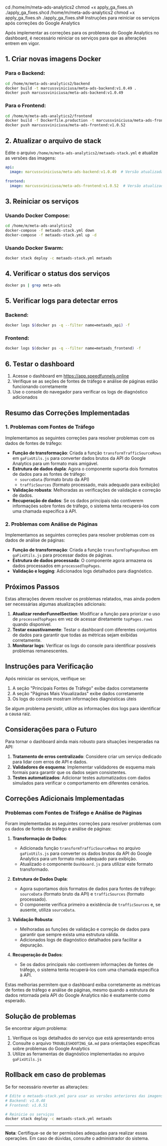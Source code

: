 cd /home/m/meta-ads-analytics2
chmod +x apply_ga_fixes.sh
./apply_ga_fixes.shcd /home/m/meta-ads-analytics2
chmod +x apply_ga_fixes.sh
./apply_ga_fixes.sh# Instruções para reiniciar os serviços após correções do Google Analytics

Após implementar as correções para os problemas do Google Analytics no dashboard, é necessário reiniciar os serviços para que as alterações entrem em vigor.

## 1. Criar novas imagens Docker

### Para o Backend:

```bash
cd /home/m/meta-ads-analytics2/backend
docker build -t marcussviniciusa/meta-ads-backend:v1.0.49 .
docker push marcussviniciusa/meta-ads-backend:v1.0.49
```

### Para o Frontend:

```bash
cd /home/m/meta-ads-analytics2/frontend
docker build -f Dockerfile.production -t marcussviniciusa/meta-ads-frontend:v1.0.52 .
docker push marcussviniciusa/meta-ads-frontend:v1.0.52
```

## 2. Atualizar o arquivo de stack

Edite o arquivo `/home/m/meta-ads-analytics2/metaads-stack.yml` e atualize as versões das imagens:

```yaml
api:
  image: marcussviniciusa/meta-ads-backend:v1.0.49  # Versão atualizada
  
frontend:
  image: marcussviniciusa/meta-ads-frontend:v1.0.52  # Versão atualizada
```

## 3. Reiniciar os serviços

### Usando Docker Compose:

```bash
cd /home/m/meta-ads-analytics2
docker-compose -f metaads-stack.yml down
docker-compose -f metaads-stack.yml up -d
```

### Usando Docker Swarm:

```bash
docker stack deploy -c metaads-stack.yml metaads
```

## 4. Verificar o status dos serviços

```bash
docker ps | grep meta-ads
```

## 5. Verificar logs para detectar erros

### Backend:

```bash
docker logs $(docker ps -q --filter name=metaads_api) -f
```

### Frontend:

```bash
docker logs $(docker ps -q --filter name=metaads_frontend) -f
```

## 6. Testar o dashboard

1. Acesse o dashboard em https://app.speedfunnels.online
2. Verifique se as seções de fontes de tráfego e análise de páginas estão funcionando corretamente
3. Use o console do navegador para verificar os logs de diagnóstico adicionados

## Resumo das Correções Implementadas

### 1. Problemas com Fontes de Tráfego

Implementamos as seguintes correções para resolver problemas com os dados de fontes de tráfego:

- **Função de transformação**: Criada a função `transformTrafficSourceRows` em `gaFixUtils.js` para converter dados brutos da API do Google Analytics para um formato mais amigável.
- **Estrutura de dados dupla**: Agora o componente suporta dois formatos de dados para as fontes de tráfego: 
  - `sourceData` (formato bruto da API)
  - `trafficSources` (formato processado, mais adequado para exibição)
- **Validação robusta**: Melhoradas as verificações de validação e correção de dados.
- **Recuperação de dados**: Se os dados principais não contiverem informações sobre fontes de tráfego, o sistema tenta recuperá-los com uma chamada específica à API.

### 2. Problemas com Análise de Páginas

Implementamos as seguintes correções para resolver problemas com os dados de análise de páginas:

- **Função de transformação**: Criada a função `transformTopPagesRows` em `gaFixUtils.js` para processar dados de páginas.
- **Estrutura de dados processada**: O componente agora armazena os dados processados em `processedTopPages`.
- **Validação e logging**: Adicionados logs detalhados para diagnóstico.

## Próximos Passos

Estas alterações devem resolver os problemas relatados, mas ainda podem ser necessárias algumas atualizações adicionais:

1. **Atualizar renderFunnelSection**: Modificar a função para priorizar o uso de `processedTopPages` em vez de acessar diretamente `topPages.rows` quando disponível.
2. **Testar exaustivamente**: Testar o dashboard com diferentes conjuntos de dados para garantir que todas as métricas sejam exibidas corretamente.
3. **Monitorar logs**: Verificar os logs do console para identificar possíveis problemas remanescentes.

## Instruções para Verificação

Após reiniciar os serviços, verifique se:

1. A seção "Principais Fontes de Tráfego" exibe dados corretamente
2. A seção "Páginas Mais Visualizadas" exibe dados corretamente
3. Os logs do console mostram informações diagnósticas úteis

Se algum problema persistir, utilize as informações dos logs para identificar a causa raiz.

## Considerações para o Futuro

Para tornar o dashboard ainda mais robusto para situações inesperadas na API:

1. **Tratamento de erros centralizado**: Considere criar um serviço dedicado para lidar com erros de API e dados.
2. **Validadores de esquema**: Implementar validadores de esquema mais formais para garantir que os dados sejam consistentes.
3. **Testes automatizados**: Adicionar testes automatizados com dados simulados para verificar o comportamento em diferentes cenários.

## Correções Adicionais Implementadas

### Problemas com Fontes de Tráfego e Análise de Páginas

Foram implementadas as seguintes correções para resolver problemas com os dados de fontes de tráfego e análise de páginas:

1. **Transformação de Dados**: 
   - Adicionada função `transformTrafficSourceRows` no arquivo `gaFixUtils.js` para converter os dados brutos da API do Google Analytics para um formato mais adequado para exibição.
   - Atualizado o componente `Dashboard.js` para utilizar este formato transformado.

2. **Estrutura de Dados Dupla**:
   - Agora suportamos dois formatos de dados para fontes de tráfego: `sourceData` (formato bruto da API) e `trafficSources` (formato processado).
   - O componente verifica primeiro a existência de `trafficSources` e, se ausente, utiliza `sourceData`.

3. **Validação Robusta**:
   - Melhoradas as funções de validação e correção de dados para garantir que sempre exista uma estrutura válida.
   - Adicionados logs de diagnóstico detalhados para facilitar a depuração.

4. **Recuperação de Dados**:
   - Se os dados principais não contiverem informações de fontes de tráfego, o sistema tenta recuperá-los com uma chamada específica à API.

Estas melhorias permitem que o dashboard exiba corretamente as métricas de fontes de tráfego e análise de páginas, mesmo quando a estrutura de dados retornada pela API do Google Analytics não é exatamente como esperado.

## Solução de problemas

Se encontrar algum problema:

1. Verifique os logs detalhados do serviço que está apresentando erros
2. Consulte o arquivo `TROUBLESHOOTING_GA.md` para orientações específicas sobre problemas do Google Analytics
3. Utilize as ferramentas de diagnóstico implementadas no arquivo `gaFixUtils.js`

## Rollback em caso de problemas

Se for necessário reverter as alterações:

```bash
# Edite o metaads-stack.yml para usar as versões anteriores das imagens
# Backend: v1.0.48
# Frontend: v1.0.51

# Reinicie os serviços
docker stack deploy -c metaads-stack.yml metaads
```

---

**Nota**: Certifique-se de ter permissões adequadas para realizar essas operações. Em caso de dúvidas, consulte o administrador do sistema.
